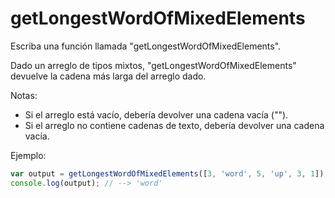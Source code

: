 # getLongestWordOfMixedElements

Escriba una función llamada "getLongestWordOfMixedElements".

Dado un arreglo de tipos mixtos, "getLongestWordOfMixedElements" devuelve la cadena más larga del arreglo dado.

Notas:
* Si el arreglo está vacío, debería devolver una cadena vacía ("").
* Si el arreglo no contiene cadenas de texto, debería devolver una cadena vacía.

Ejemplo:

```js
var output = getLongestWordOfMixedElements([3, 'word', 5, 'up', 3, 1]);
console.log(output); // --> 'word'
```
